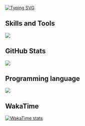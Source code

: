 [![Typing SVG](https://readme-typing-svg.demolab.com?font=Fira+Code&pause=100&color=4D4D4D&vCenter=true&random=false&width=500&lines=Hi+Guys!;Im+Qoqnus+master)](https://git.io/typing-svg)

## Skills and Tools
![](https://skillicons.dev/icons?i=python,django,flutter,dart,discord,linux,pycharm,vscode,postman,java,idea,maven&perline=10)

## GitHub Stats
![](https://github-readme-stats.vercel.app/api?username=Mahisokhary&&show_icons=true&title_color=000&icon_color=000&text_color=000&bg_color=fff)

## Programming language
![](https://github-readme-stats.vercel.app/api/top-langs?username=Mahisokhary&show_icons=true&locale=en&layout=compact&lang_count=10&theme=tokyonight)


## WakaTime
[![WakaTime stats](https://github-readme-stats.vercel.app/api/wakatime?username=qoqnus_master)](https://github.com/anuraghazra/github-readme-stats)
